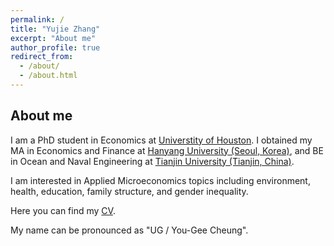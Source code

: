 ```yaml
---
permalink: /
title: "Yujie Zhang"
excerpt: "About me"
author_profile: true
redirect_from:
  - /about/
  - /about.html
---
```


## About me

I am a PhD student in Economics at [Universtity of Houston](https://www.uh.edu/class/economics/). I obtained my MA in Economics and Finance at [Hanyang University (Seoul, Korea)](https://site.hanyang.ac.kr/web/econeng/home), and BE in Ocean and Naval Engineering at [Tianjin University (Tianjin, China)](http://www.tju.edu.cn/english/index.htm).

I am interested in Applied Microeconomics topics including environment, health, education, family structure, and gender inequality. 

Here you can find my <a href="/files/YujieZhang_CV.pdf">CV</a>. 

My name can be pronounced as "UG / You-Gee Cheung". 
